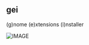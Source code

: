 ## gei
(g)nome (e)xtensions (i)nstaller

![IMAGE](https://imgs.xkcd.com/comics/command_line_fu.png)
